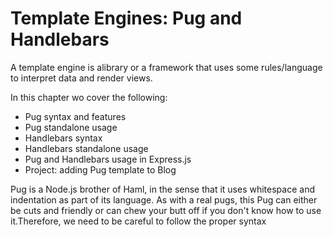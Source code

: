 # Template Engines: Pug and Handlebars

A template engine is alibrary or a framework that uses some rules/language to interpret data and render views. 

In this chapter wo cover the following: 
* Pug syntax and features
* Pug standalone usage
* Handlebars syntax
* Handlebars standalone usage
* Pug and Handlebars usage in Express.js
* Project: adding Pug template to Blog

Pug is a Node.js brother of Haml, in the sense that it uses whitespace and indentation as part of its language. As with a real pugs, this Pug can either be cuts and friendly or can chew your butt off if you don't know how to use it.Therefore, we need to be careful to follow the proper syntax